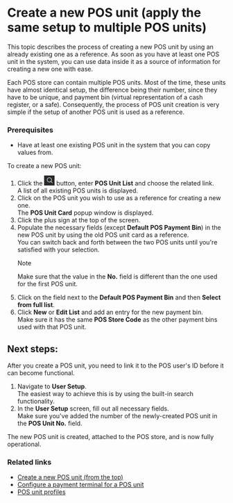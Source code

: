 # Create a new POS unit (apply the same setup to multiple POS units)

This topic describes the process of creating a new POS unit by using an already existing one as a reference. As soon as you have at least one POS unit in the system, you can use data inside it as a source of information for creating a new one with ease. 

Each POS store can contain multiple POS units. Most of the time, these units have almost identical setup, the difference being their number, since they have to be unique, and payment bin (virtual representation of a cash register, or a safe). Consequently, the process of POS unit creation is very simple if the setup of another POS unit is used as a reference. 

### Prerequisites

 - Have at least one existing POS unit in the system that you can copy values from.

 
To create a new POS unit:

1. Click the ![Lightbulb that opens the Tell Me feature](../../../images/Icons/Lightbulb_icon.png "Tell Me what you want to do") button, enter **POS Unit List** and choose the related link.     
   A list of all existing POS units is displayed.  
2. Click on the POS unit you wish to use as a reference for creating a new one.  
   The **POS Unit Card** popup window is displayed.
3. Click the plus sign at the top of the screen.
4. Populate the necessary fields (except **Default POS Payment Bin**) in the new POS unit by using the old POS unit card as a reference.  
   You can switch back and forth between the two POS units until you're satisfied with your selection.
   > [!NOTE]
   > Make sure that the value in the **No.** field is different than the one used for the first POS unit.
5. Click on the field next to the **Default POS Payment Bin** and then **Select from full list**.  
6. Click **New** or **Edit List** and add an entry for the new payment bin.  
   Make sure it has the same **POS Store Code** as the other payment bins used with that POS unit.  

## Next steps:

After you create a POS unit, you need to link it to the POS user's ID before it can become functional.

1. Navigate to **User Setup**.   
   The easiest way to achieve this is by using the built-in search functionality.
2. In the **User Setup** screen, fill out all necessary fields.  
   Make sure you've added the number of the newly-created POS unit in the **POS Unit No.** field.

The new POS unit is created, attached to the POS store, and is now fully operational.

### Related links

- [Create a new POS unit (from the top)](../../../../public/404.md)
- [Configure a payment terminal for a POS unit](../../../../public/404.md)
- [POS unit profiles](../../../../public/404.md)









  